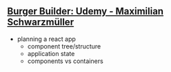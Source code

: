## [Burger Builder: Udemy - Maximilian Schwarzmüller](https://www.udemy.com/course/react-the-complete-guide-incl-redux/)

- planning a react app
    - component tree/structure
    - application state
    - components vs containers


